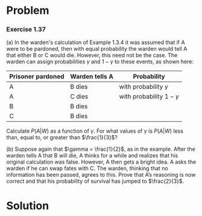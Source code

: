 # Problem
### Exercise 1.37

(a) In the warden's calculation of Example 1.3.4 it was assumed that if A were to be pardoned, then with equal probability the warden would tell A that either B or C would die. However, this need not be the case. The warden can assign probabilities $\gamma$ and $1 - \gamma$ to these events, as shown here:

| Prisoner pardoned | Warden tells A | Probability          |
|-------------------|----------------|----------------------|
| A                 | B dies         | with probability $\gamma$  |
| A                 | C dies         | with probability $1 - \gamma$  |
| B                 | B dies         |                       |
| C                 | B dies         |                       |

Calculate $P(A|W)$ as a function of $\gamma$. For what values of $\gamma$ is $P(A|W)$ less than, equal to, or greater than $\frac{1}{3}$?

(b) Suppose again that $\gamma = \frac{1}{2}$, as in the example. After the warden tells A that B will die, A thinks for a while and realizes that his original calculation was false. However, A then gets a bright idea. A asks the warden if he can swap fates with C. The warden, thinking that no information has been passed, agrees to this. Prove that A’s reasoning is now correct and that his probability of survival has jumped to $\frac{2}{3}$.


# Solution